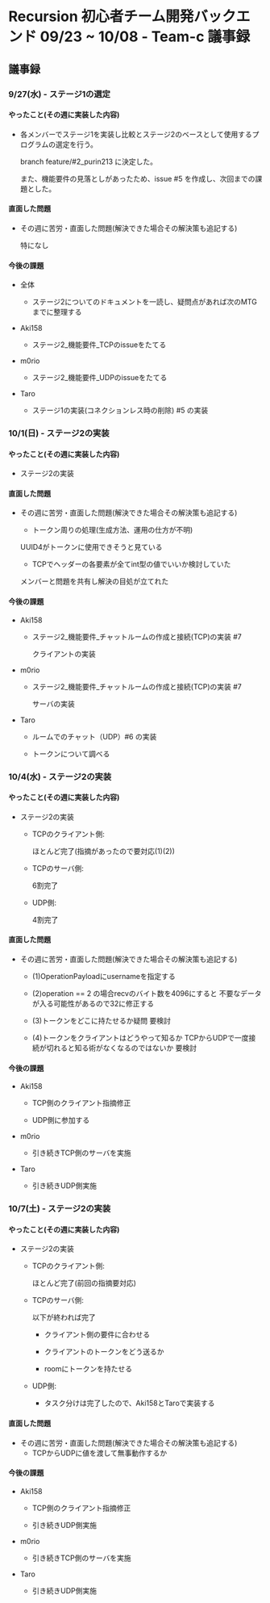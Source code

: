 # Recursion 初心者チーム開発バックエンド 09/23 ~ 10/08 - Team-c 議事録

## 議事録

### 9/27(水) - ステージ1の選定
#### やったこと(その週に実装した内容)
- 各メンバーでステージ1を実装し比較とステージ2のベースとして使用するプログラムの選定を行う。

    branch feature/#2_purin213 に決定した。

    また、機能要件の見落としがあったため、issue #5 を作成し、次回までの課題とした。


#### 直面した問題
- その週に苦労・直面した問題(解決できた場合その解決策も追記する)
    
    特になし


#### 今後の課題
- 全体
    - ステージ2についてのドキュメントを一読し、疑問点があれば次のMTGまでに整理する

- Aki158

    - ステージ2_機能要件_TCPのissueをたてる

- m0rio

    - ステージ2_機能要件_UDPのissueをたてる

- Taro

    - ステージ1の実装(コネクションレス時の削除) #5 の実装

### 10/1(日) - ステージ2の実装
#### やったこと(その週に実装した内容)
- ステージ2の実装

#### 直面した問題
- その週に苦労・直面した問題(解決できた場合その解決策も追記する)
    
    - トークン周りの処理(生成方法、運用の仕方が不明)
    
    UUID4がトークンに使用できそうと見ている

    - TCPでヘッダーの各要素が全てint型の値でいいか検討していた
    
    メンバーと問題を共有し解決の目処が立てれた

#### 今後の課題
- Aki158

    - ステージ2_機能要件_チャットルームの作成と接続(TCP)の実装 #7

        クライアントの実装

- m0rio

    - ステージ2_機能要件_チャットルームの作成と接続(TCP)の実装 #7

        サーバの実装


- Taro

    - ルームでのチャット（UDP）#6 の実装

    - トークンについて調べる

### 10/4(水) - ステージ2の実装
#### やったこと(その週に実装した内容)
- ステージ2の実装
    - TCPのクライアント側:
    
        ほとんど完了(指摘があったので要対応(1)(2))
    
    - TCPのサーバ側:
    
        6割完了
    
    - UDP側:
    
        4割完了

#### 直面した問題
- その週に苦労・直面した問題(解決できた場合その解決策も追記する)
    - (1)OperationPayloadにusernameを指定する

    - (2)operation == 2 の場合recvのバイト数を4096にすると
        不要なデータが入る可能性があるので32に修正する

    - (3)トークンをどこに持たせるか疑問
        要検討

    - (4)トークンをクライアントはどうやって知るか
        TCPからUDPで一度接続が切れると知る術がなくなるのではないか
        要検討

#### 今後の課題
- Aki158

    - TCP側のクライアント指摘修正

    - UDP側に参加する

- m0rio

    - 引き続きTCP側のサーバを実施

- Taro

    - 引き続きUDP側実施

### 10/7(土) - ステージ2の実装
#### やったこと(その週に実装した内容)
- ステージ2の実装
    - TCPのクライアント側:

        ほとんど完了(前回の指摘要対応)

    
    - TCPのサーバ側:
        
        以下が終われば完了

        - クライアント側の要件に合わせる

        - クライアントのトークンをどう送るか

        - roomにトークンを持たせる

    - UDP側:
        
        - タスク分けは完了したので、Aki158とTaroで実装する

#### 直面した問題
- その週に苦労・直面した問題(解決できた場合その解決策も追記する)
    - TCPからUDPに値を渡して無事動作するか

#### 今後の課題
- Aki158

    - TCP側のクライアント指摘修正

    - 引き続きUDP側実施

- m0rio

    - 引き続きTCP側のサーバを実施

- Taro

    - 引き続きUDP側実施